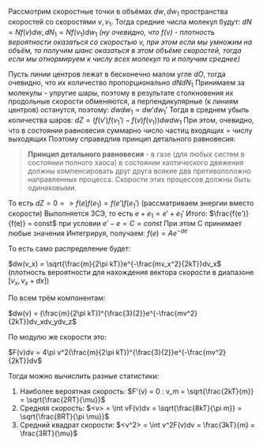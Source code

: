 Рассмотрим скоростные точки в объёмах $dw , dw_1$ пространства скоростей со скоростями $v, v_1$.
Тогда средние числа молекул будут:
$dN = Nf(v)dw, dN_1 = Nf(v_1)dw_1$ *(ну очевидно, что $f(v)$ - плотность вероятности оказаться со скоростью $v$, при этом если мы умножим на объём, то получим шанс оказаться в этом объёме скоростей, тогда если мы отнормируем к числу всех молекул то и получим среднее)*

Пусть линии центров лежат в бесконечно малом угле $dO$, тогда очевидно, что их количество пропорционально $dNdN_1$
Принимаем за молекулы - упругие шары, поэтому в результате столкновения их продольные скорости обменяются, а перпендикулярные (к линиям центров) останутся, поэтому: $dwdw_1 = dw'dw_1'$
Тогда в среднем убыль количества шаров:
$dZ = (f(v')f(v_1') - f(v)f(v_1))dwdw_1$
При этом, очевидно, что в состоянии равновесия суммарно число частиц входящих = числу выходящих
Поэтому справедлив принцип детального равновесия:

> **Принцип детального равновесия** - в газе (для любых систем в состоянии полного хаоса) в состоянии хаотического движения должны компенсировать друг друга всякие два противоположно направленных процесса. Скорости этих процессов должны быть одинаковыми.

То есть $dZ = 0 => f(e)f(e_1) = f(e')f(e_1')$ (рассматриваем энергии вместо скорости)
Выполняется ЗСЭ, то есть $e + e_1 = e' + e_1'$
Итого:
$\frac{f(e')}{f(e)} = const$ при условии $e' - e = C = const$
При этом C принимает любые значения
Интегрируя, получаем:
$f(e) = Ae^{-ae}$

То есть само распределение будет:

$dw(v_x) = \sqrt{\frac{m}{2\pi kT}}e^{-\frac{mv_x^2}{2kT}}dv_x$ (плотность вероятности для нахождения вектора скорости в диапазоне $[v_x, v_x + dx]$)

По всем трём компонентам:

$dw(v) = (\frac{m}{2\pi kT})^{\frac{3}{2}}e^{-\frac{mv^2}{2kT}}dv_xdv_ydv_z$

По модулю же скорости это:

$F(v)dv = 4\pi v^2(\frac{m}{2\pi kT})^{\frac{3}{2}}e^{-\frac{mv^2}{2kT}}dv$

Тогда можно вычислить разные статистики:

1) Наиболее вероятная скорость: $F'(v) = 0 : v_m = \sqrt{\frac{2kT}{m}} = \sqrt{\frac{2RT}{\mu}}$
2) Средняя скорость: $<v> = \int vF(v)dv = \sqrt{\frac{8kT}{\pi m}} = \sqrt{\frac{8RT}{\pi \mu}}$
3) Средний квадрат скорости: $<v^2> = \int v^2F(v)dv = \frac{3kT}{m} = \frac{3RT}{\mu}$
